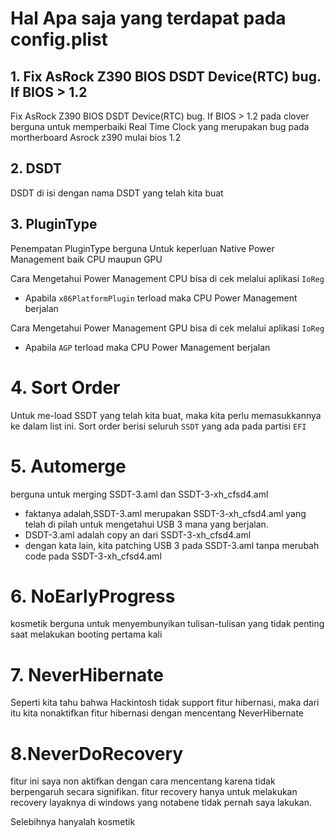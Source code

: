 # Hal Apa saja yang terdapat pada config.plist

## 1. Fix AsRock Z390 BIOS DSDT Device(RTC) bug. If BIOS > 1.2
Fix AsRock Z390 BIOS DSDT Device(RTC) bug. If BIOS > 1.2 pada clover berguna untuk memperbaiki Real Time Clock yang merupakan bug pada mortherboard Asrock z390 mulai bios 1.2


## 2. DSDT
DSDT di isi dengan nama DSDT yang telah kita buat

## 3. PluginType

Penempatan PluginType berguna Untuk keperluan Native Power Management baik CPU maupun GPU

Cara Mengetahui Power Management CPU bisa di cek melalui aplikasi `IoReg`
* Apabila `x86PlatformPlugin` terload maka CPU Power Management berjalan

Cara Mengetahui Power Management GPU bisa di cek melalui aplikasi `IoReg`
* Apabila `AGP` terload maka CPU Power Management berjalan


# 4. Sort Order
Untuk me-load SSDT yang telah kita buat, maka kita perlu memasukkannya ke dalam list ini.
Sort order berisi seluruh `SSDT` yang ada pada partisi `EFI`

# 5. Automerge
berguna untuk merging SSDT-3.aml dan SSDT-3-xh_cfsd4.aml

- faktanya adalah,SSDT-3.aml merupakan SSDT-3-xh_cfsd4.aml yang telah di pilah untuk mengetahui USB 3 mana yang berjalan.
- DSDT-3.aml adalah copy an dari SSDT-3-xh_cfsd4.aml
- dengan kata lain, kita patching USB 3 pada SSDT-3.aml tanpa merubah code pada SSDT-3-xh_cfsd4.aml

# 6. NoEarlyProgress
kosmetik berguna untuk menyembunyikan tulisan-tulisan yang tidak penting saat melakukan booting pertama kali

# 7. NeverHibernate
Seperti kita tahu bahwa Hackintosh tidak support fitur hibernasi, maka dari itu kita nonaktifkan fitur hibernasi dengan mencentang NeverHibernate

# 8.NeverDoRecovery
fitur ini saya non aktifkan dengan cara mencentang karena tidak berpengaruh secara signifikan. fitur recovery hanya untuk melakukan recovery layaknya di windows yang notabene tidak pernah saya lakukan.


Selebihnya hanyalah kosmetik
